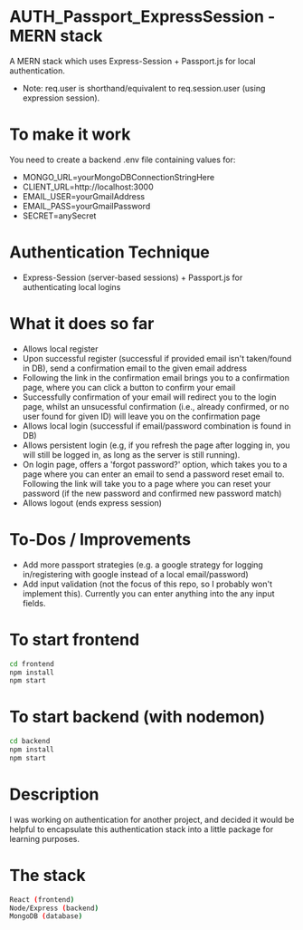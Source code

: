 # AUTH_Passport_ExpressSession - MERN stack
A MERN stack which uses Express-Session + Passport.js for local authentication.
* Note: req.user is shorthand/equivalent to req.session.user (using expression session).

# To make it work
You need to create a backend .env file containing values for:
* MONGO_URL=yourMongoDBConnectionStringHere
* CLIENT_URL=http://localhost:3000
* EMAIL_USER=yourGmailAddress
* EMAIL_PASS=yourGmailPassword
* SECRET=anySecret

# Authentication Technique
* Express-Session (server-based sessions) + Passport.js for authenticating local logins

# What it does so far
* Allows local register
* Upon successful register (successful if provided email isn't taken/found in DB), send a confirmation email to the given email address
* Following the link in the confirmation email brings you to a confirmation page, where you can click a button to confirm your email
* Successfully confirmation of your email will redirect you to the login page, whilst an unsucessful confirmation (i.e., already confirmed, or no user found for given ID) will leave you on the confirmation page
* Allows local login (successful if email/password combination is found in DB)
* Allows persistent login (e.g, if you refresh the page after logging in, you will still be logged in, as long as the server is still running).
* On login page, offers a 'forgot password?' option, which takes you to a page where you can enter an email to send a password reset email to. Following the link will take you to a page where you can reset your password (if the new password and confirmed new password match)
* Allows logout (ends express session)

# To-Dos / Improvements
- Add more passport strategies (e.g. a google strategy for logging in/registering with google instead of a local email/password)
- Add input validation (not the focus of this repo, so I probably won't implement this). Currently you can enter anything into the any input fields.

# To start frontend
```bash
cd frontend
npm install
npm start
```

# To start backend (with nodemon)
```bash
cd backend
npm install
npm start
```

# Description

I was working on authentication for another project, and decided it would be helpful to encapsulate this authentication stack into a little package for learning purposes.

# The stack
```bash
React (frontend)
Node/Express (backend)
MongoDB (database)
```
